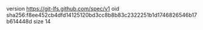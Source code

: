 version https://git-lfs.github.com/spec/v1
oid sha256:f8ee452cb4dfd14125120bd3cc8b8b83c2322251b1d1746826546b17b614448d
size 14
